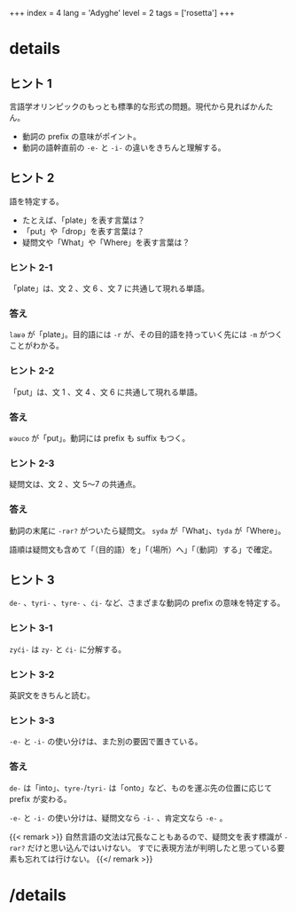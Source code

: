 +++
index = 4
lang = 'Adyghe'
level = 2
tags = ['rosetta']
+++

# details

## ヒント 1

言語学オリンピックのもっとも標準的な形式の問題。現代から見ればかんたん。

* 動詞の prefix の意味がポイント。
* 動詞の語幹直前の `-e-` と `-i-` の違いをきちんと理解する。

## ヒント 2

語を特定する。

* たとえば、「plate」を表す言葉は？
* 「put」や「drop」を表す言葉は？
* 疑問文や「What」や「Where」を表す言葉は？

### ヒント 2-1

「plate」は、文 2 、文 6 、文 7 に共通して現れる単語。

### 答え
`laʁə` が「plate」。目的語には `-r` が、その目的語を持っていく先には `-m` がつくことがわかる。

### ヒント 2-2

「put」は、文 1 、文 4 、文 6 に共通して現れる単語。

### 答え
`ʁəuco` が「put」。動詞には prefix も suffix もつく。

### ヒント 2-3

疑問文は、文 2 、文 5～7 の共通点。

### 答え

動詞の末尾に `-rər?` がついたら疑問文。
`syda` が「What」、`tyda` が「Where」。

語順は疑問文も含めて「（目的語）を」「（場所）へ」「（動詞）する」で確定。

## ヒント 3

`de-` 、`tyri-` 、`tyre-` 、`ć̣i-` など、さまざまな動詞の prefix の意味を特定する。

### ヒント 3-1

`zyć̣i-` は `zy-` と `ć̣i-` に分解する。

### ヒント 3-2

英訳文をきちんと読む。

### ヒント 3-3

`-e-` と `-i-` の使い分けは、また別の要因で置きている。

### 答え

`de-` は「into」、`tyre-`/`tyri-` は「onto」など、ものを運ぶ先の位置に応じて prefix が変わる。

`-e-` と `-i-` の使い分けは、疑問文なら `-i-` 、肯定文なら `-e-` 。

{{< remark >}}
自然言語の文法は冗長なこともあるので、疑問文を表す標識が `-rər?` だけと思い込んではいけない。
すでに表現方法が判明したと思っている要素も忘れては行けない。
{{</ remark >}}

# /details

